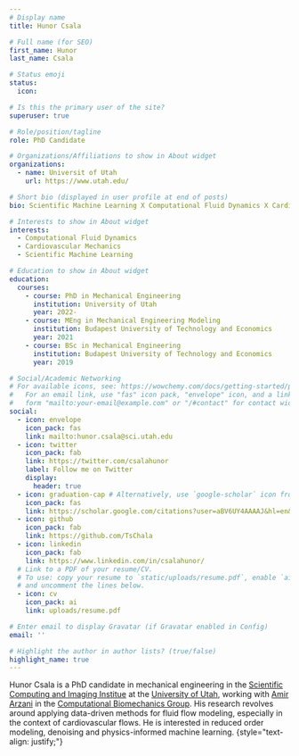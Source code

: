 ```yaml
---
# Display name
title: Hunor Csala

# Full name (for SEO)
first_name: Hunor
last_name: Csala

# Status emoji
status:
  icon: 

# Is this the primary user of the site?
superuser: true

# Role/position/tagline
role: PhD Candidate

# Organizations/Affiliations to show in About widget
organizations:
  - name: Universit of Utah
    url: https://www.utah.edu/

# Short bio (displayed in user profile at end of posts)
bio: Scientific Machine Learning X Computational Fluid Dynamics X Cardiovascular Flows

# Interests to show in About widget
interests:
  - Computational Fluid Dynamics
  - Cardiovascular Mechanics
  - Scientific Machine Learning

# Education to show in About widget
education:
  courses:
    - course: PhD in Mechanical Engineering
      institution: University of Utah
      year: 2022-
    - course: MEng in Mechanical Engineering Modeling
      institution: Budapest University of Technology and Economics
      year: 2021
    - course: BSc in Mechanical Engineering
      institution: Budapest University of Technology and Economics
      year: 2019

# Social/Academic Networking
# For available icons, see: https://wowchemy.com/docs/getting-started/page-builder/#icons
#   For an email link, use "fas" icon pack, "envelope" icon, and a link in the
#   form "mailto:your-email@example.com" or "/#contact" for contact widget.
social:
  - icon: envelope
    icon_pack: fas
    link: mailto:hunor.csala@sci.utah.edu
  - icon: twitter
    icon_pack: fab
    link: https://twitter.com/csalahunor
    label: Follow me on Twitter
    display:
      header: true
  - icon: graduation-cap # Alternatively, use `google-scholar` icon from `ai` icon pack
    icon_pack: fas
    link: https://scholar.google.com/citations?user=aBV6UY4AAAAJ&hl=en&oi=ao
  - icon: github
    icon_pack: fab
    link: https://github.com/TsChala
  - icon: linkedin
    icon_pack: fab
    link: https://www.linkedin.com/in/csalahunor/
  # Link to a PDF of your resume/CV.
  # To use: copy your resume to `static/uploads/resume.pdf`, enable `ai` icons in `params.yaml`,
  # and uncomment the lines below.
  - icon: cv
    icon_pack: ai
    link: uploads/resume.pdf

# Enter email to display Gravatar (if Gravatar enabled in Config)
email: ''

# Highlight the author in author lists? (true/false)
highlight_name: true
---
```


Hunor Csala is a PhD candidate in mechanical engineering in the [Scientific Computing and Imaging Institue](https://sci.utah.edu) at the [University of Utah](https://utah.edu), working with [Amir Arzani](https://scholar.google.com/citations?user=mjkGw8QAAAAJ&hl=en&oi=ao) in the [Computational Biomechanics Group](https://bio.mech.utah.edu). His research revolves around applying data-driven methods for fluid flow modeling, especially in the context of cardiovascular flows. He is interested in reduced order modeling, denoising and physics-informed machine learning.
{style="text-align: justify;"}

